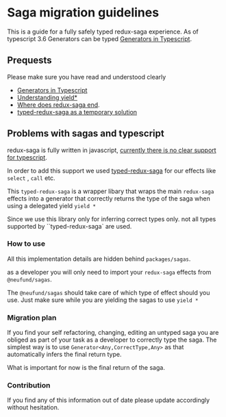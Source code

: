 # Saga migration guidelines

This is a guide for a fully safely typed redux-saga experience. As of typescript 3.6 Generators can be typed [Generators in Typescript](https://devblogs.microsoft.com/typescript/announcing-typescript-3-6/#stricter-generators).

## Prequests

Please make sure you have read and understood clearly

- [Generators in Typescript](https://devblogs.microsoft.com/typescript/announcing-typescript-3-6/#stricter-generators)
- [Understanding yield\*](https://stackoverflow.com/questions/17491779/delegated-yield-yield-star-yield-in-generator-functions)
- [Where does redux-saga end](https://github.com/redux-saga/redux-saga/issues/1932).
- [typed-redux-saga as a temporary solution](https://github.com/agiledigital/typed-redux-saga)

## Problems with sagas and typescript

redux-saga is fully written in javascript, [currently there is no clear support for typescript](https://github.com/redux-saga/redux-saga/issues/1932).

In order to add this support we used [typed-redux-saga](https://github.com/agiledigital/typed-redux-saga) for our effects like `select` , `call` etc.

This `typed-redux-saga` is a wrapper libary that wraps the main `redux-saga` effects into a generator that correctly returns the type of the saga when using a delegated yield `yield *`

Since we use this library only for inferring correct types only. not all types supported by ``typed-redux-saga` are used.

### How to use

All this implementation details are hidden behind `packages/sagas`.

as a developer you will only need to import your `redux-saga` effects from `@neufund/sagas`.

The `@neufund/sagas` should take care of which type of effect should you use. Just make sure while you are yielding the sagas to use `yield *`

### Migration plan

If you find your self refactoring, changing, editing an untyped saga you are obliged as part of your task as a developer to correctly type the saga. The simplest way is to use `Generator<Any,CorrectType,Any>` as that automatically infers the final return type.

What is important for now is the final return of the saga.

### Contribution

If you find any of this information out of date please update accordingly without hesitation.

